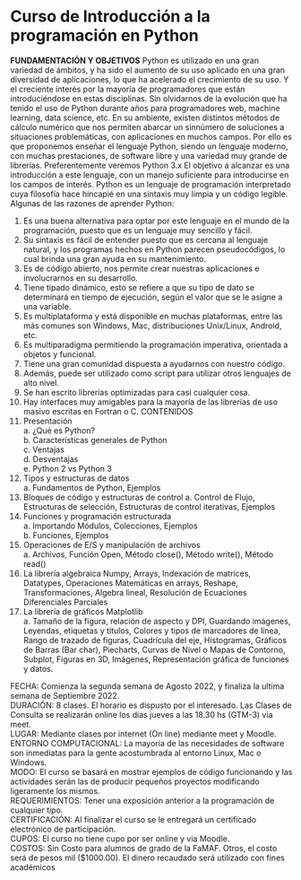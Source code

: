 # Curso de Introducción a la programación en Python
**FUNDAMENTACIÓN Y OBJETIVOS** 
Python es utilizado en una gran variedad de ámbitos, y ha sido el aumento de su uso
aplicado en una gran diversidad de aplicaciones, lo que ha acelerado el crecimiento de su
uso. Y el creciente interés por la mayoría de programadores que están introduciéndose en
estas disciplinas. Sin olvidarnos de la evolución que ha tenido el uso de Python durante
años para programadores web, machine learning, data science, etc.
En su ambiente, existen distintos métodos de cálculo numérico que nos permiten abarcar un
sinnúmero de soluciones a situaciones problemáticas, con aplicaciones en muchos campos.
Por ello es que proponemos enseñar el lenguaje Python, siendo un lenguaje moderno, con
muchas prestaciones, de software libre y una variedad muy grande de librerías.
Preferentemente veremos Python 3.x
El objetivo a alcanzar es una introducción a este lenguaje, con un manejo suficiente para
introducirse en los campos de interés.
Python es un lenguaje de programación interpretado cuya filosofía hace hincapié en una
sintaxis muy limpia y un código legible.
Algunas de las razones de aprender Python:
1. Es una buena alternativa para optar por este lenguaje en el mundo de la
programación, puesto que es un lenguaje muy sencillo y fácil.
2. Su sintaxis es fácil de entender puesto que es cercana al lenguaje natural, y los
programas hechos en Python parecen pseudocódigos, lo cual brinda una gran ayuda
en su mantenimiento.
3. Es de código abierto, nos permite crear nuestras aplicaciones e involucrarnos en su
desarrollo.
4. Tiene tipado dinámico, esto se refiere a que su tipo de dato se determinará en
tiempo de ejecución, según el valor que se le asigne a una variable.
5. Es multiplataforma y está disponible en muchas plataformas, entre las más comunes
son Windows, Mac, distribuciones Unix/Linux, Android, etc.
6. Es multiparadigma permitiendo la programación imperativa, orientada a objetos y
funcional.
7. Tiene una gran comunidad dispuesta a ayudarnos con nuestro código.
8. Además, puede ser utilizado como script para utilizar otros lenguajes de alto nivel.
9. Se han escrito librerías optimizadas para casi cualquier cosa.
10. Hay interfaces muy amigables para la mayoría de las librerías de uso masivo
escritas en Fortran o C.
CONTENIDOS
1. Presentación  
a. ¿Qué es Python?  
b. Características generales de Python  
c. Ventajas  
d. Desventajas  
e. Python 2 vs Python 3  
2. Tipos y estructuras de datos   
a. Fundamentos de Python, Ejemplos  
3. Bloques de código y estructuras de control
a. Control de Flujo, Estructuras de selección, Estructuras de control iterativas, Ejemplos  
5. Funciones y programación estructurada  
a. Importando Módulos, Colecciones, Ejemplos  
b. Funciones, Ejemplos  
5. Operaciones de E/S y manipulación de archivos  
a. Archivos, Función Open, Método close(), Método write(), Método read()  
6. La librería algebraica Numpy, Arrays, Indexación de matrices, Datatypes, Operaciones Matemáticas en arrays, Reshape, Transformaciones, Algebra lineal, Resolución de Ecuaciones Diferenciales Parciales  
7. La librería de gráficos Matplotlib  
a. Tamaño de la figura, relación de aspecto y DPI, Guardando imágenes, Leyendas, etiquetas y títulos, Colores y tipos de marcadores de línea, Rango de trazado de figuras, Cuadrícula del eje, Histogramas, Gráficos de Barras (Bar char), Piecharts, Curvas de Nivel o Mapas de Contorno, Subplot, Figuras en 3D, Imágenes, Representación gráfica de funciones y datos.

FECHA: Comienza la segunda semana de Agosto 2022, y finaliza la ultima semana de Septiembre 2022.  
DURACIÓN: 8 clases. El horario es dispusto por el interesado. Las Clases de Consulta se realizarán online los dias jueves a las 18.30 hs (GTM-3) via meet.   
LUGAR: Mediante clases por internet (On line) mediante meet y Moodle.  
ENTORNO COMPUTACIONAL: La mayoría de las necesidades de software son inmediatas para la gente acostumbrada al entorno Linux, Mac o Windows.  
MODO: El curso se basará en mostrar ejemplos de código funcionando y las actividades serán las de producir pequeños proyectos modificando ligeramente los mismos.  
REQUERIMIENTOS: Tener una exposición anterior a la programación de cualquier tipo.   
CERTIFICACIÓN: Al finalizar el curso se le entregará un certificado electrónico de participación.   
CUPOS: El curso no tiene cupo por ser online y via Moodle.  
COSTOS: Sin Costo para alumnos de grado de la FaMAF. Otros, el costo será de pesos mil ($1000.00). El dinero recaudado será utilizado con fines académicos
